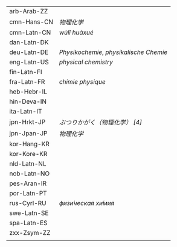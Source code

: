 | | |
|-|-|
| arb-Arab-ZZ |  |
| cmn-Hans-CN | _物理化学_ |
| cmn-Latn-CN | _wùlǐ huàxué_ |
| dan-Latn-DK |  |
| deu-Latn-DE | _Physikochemie_, _physikalische Chemie_ |
| eng-Latn-US | _physical chemistry_ |
| fin-Latn-FI |  |
| fra-Latn-FR | _chimie physique_ |
| heb-Hebr-IL |  |
| hin-Deva-IN |  |
| ita-Latn-IT |  |
| jpn-Hrkt-JP | _ぶつりかがく（物理化学） [4]_ |
| jpn-Jpan-JP | _物理化学_ |
| kor-Hang-KR |  |
| kor-Kore-KR |  |
| nld-Latn-NL |  |
| nob-Latn-NO |  |
| pes-Aran-IR |  |
| por-Latn-PT |  |
| rus-Cyrl-RU | _физи́ческая хи́мия_ |
| swe-Latn-SE |  |
| spa-Latn-ES |  |
| zxx-Zsym-ZZ |  |
|  |  |
